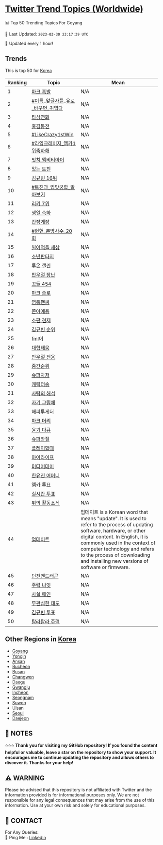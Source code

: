 [Twitter Trend Topics (Worldwide)](https://github.com/ErcinDedeoglu/Twitter-Trend-Topics)
==========


📊 Top 50 Trending Topics For Goyang

📆 Last Updated: `2023-03-30 23:17:39 UTC`

🔧 Updated every 1 hour!


## Trends

This is top 50 for [Korea](</Korea>)

| Ranking | Topic | Mean |
| ------- | ------------ | ------------ |
| 1 | [마크 흑발](http://twitter.com/search?q=%eb%a7%88%ed%81%ac+%ed%9d%91%eb%b0%9c) | N/A |
| 2 | [#이름_앞글자를_유로_바꾸면_귀엽다](http://twitter.com/search?q=%23%ec%9d%b4%eb%a6%84_%ec%95%9e%ea%b8%80%ec%9e%90%eb%a5%bc_%ec%9c%a0%eb%a1%9c_%eb%b0%94%ea%be%b8%eb%a9%b4_%ea%b7%80%ec%97%bd%eb%8b%a4) | N/A |
| 3 | [타상연화](http://twitter.com/search?q=%ed%83%80%ec%83%81%ec%97%b0%ed%99%94) | N/A |
| 4 | [홍김동전](http://twitter.com/search?q=%ed%99%8d%ea%b9%80%eb%8f%99%ec%a0%84) | N/A |
| 5 | [#LikeCrazy1stWin](http://twitter.com/search?q=%23LikeCrazy1stWin) | N/A |
| 6 | [#라잌크레이지_엠카1위축하해](http://twitter.com/search?q=%23%eb%9d%bc%ec%9e%8c%ed%81%ac%eb%a0%88%ec%9d%b4%ec%a7%80_%ec%97%a0%ec%b9%b41%ec%9c%84%ec%b6%95%ed%95%98%ed%95%b4) | N/A |
| 7 | [밋치 엠비티아이](http://twitter.com/search?q=%eb%b0%8b%ec%b9%98+%ec%97%a0%eb%b9%84%ed%8b%b0%ec%95%84%ec%9d%b4) | N/A |
| 8 | [있는 트친](http://twitter.com/search?q=%ec%9e%88%eb%8a%94+%ed%8a%b8%ec%b9%9c) | N/A |
| 9 | [김규빈 16위](http://twitter.com/search?q=%ea%b9%80%ea%b7%9c%eb%b9%88+16%ec%9c%84) | N/A |
| 10 | [#트친과_입맛궁합_알아보기](http://twitter.com/search?q=%23%ed%8a%b8%ec%b9%9c%ea%b3%bc_%ec%9e%85%eb%a7%9b%ea%b6%81%ed%95%a9_%ec%95%8c%ec%95%84%eb%b3%b4%ea%b8%b0) | N/A |
| 11 | [리키 7위](http://twitter.com/search?q=%eb%a6%ac%ed%82%a4+7%ec%9c%84) | N/A |
| 12 | [생일 축하](http://twitter.com/search?q=%ec%83%9d%ec%9d%bc+%ec%b6%95%ed%95%98) | N/A |
| 13 | [간장게장](http://twitter.com/search?q=%ea%b0%84%ec%9e%a5%ea%b2%8c%ec%9e%a5) | N/A |
| 14 | [#현현_본방사수_20회](http://twitter.com/search?q=%23%ed%98%84%ed%98%84_%eb%b3%b8%eb%b0%a9%ec%82%ac%ec%88%98_20%ed%9a%8c) | N/A |
| 15 | [빌어먹을 세상](http://twitter.com/search?q=%eb%b9%8c%ec%96%b4%eb%a8%b9%ec%9d%84+%ec%84%b8%ec%83%81) | N/A |
| 16 | [소년판타지](http://twitter.com/search?q=%ec%86%8c%eb%85%84%ed%8c%90%ed%83%80%ec%a7%80) | N/A |
| 17 | [투온 챌린](http://twitter.com/search?q=%ed%88%ac%ec%98%a8+%ec%b1%8c%eb%a6%b0) | N/A |
| 18 | [만우절 장난](http://twitter.com/search?q=%eb%a7%8c%ec%9a%b0%ec%a0%88+%ec%9e%a5%eb%82%9c) | N/A |
| 19 | [꼬들 454](http://twitter.com/search?q=%ea%bc%ac%eb%93%a4+454) | N/A |
| 20 | [마크 솔로](http://twitter.com/search?q=%eb%a7%88%ed%81%ac+%ec%86%94%eb%a1%9c) | N/A |
| 21 | [영통팬싸](http://twitter.com/search?q=%ec%98%81%ed%86%b5%ed%8c%ac%ec%8b%b8) | N/A |
| 22 | [쫀아에용](http://twitter.com/search?q=%ec%ab%80%ec%95%84%ec%97%90%ec%9a%a9) | N/A |
| 23 | [소판 견제](http://twitter.com/search?q=%ec%86%8c%ed%8c%90+%ea%b2%ac%ec%a0%9c) | N/A |
| 24 | [김규빈 순위](http://twitter.com/search?q=%ea%b9%80%ea%b7%9c%eb%b9%88+%ec%88%9c%ec%9c%84) | N/A |
| 25 | [fml이](http://twitter.com/search?q=fml%ec%9d%b4) | N/A |
| 26 | [대협태웅](http://twitter.com/search?q=%eb%8c%80%ed%98%91%ed%83%9c%ec%9b%85) | N/A |
| 27 | [만우절 전용](http://twitter.com/search?q=%eb%a7%8c%ec%9a%b0%ec%a0%88+%ec%a0%84%ec%9a%a9) | N/A |
| 28 | [중간순위](http://twitter.com/search?q=%ec%a4%91%ea%b0%84%ec%88%9c%ec%9c%84) | N/A |
| 29 | [슈퍼차저](http://twitter.com/search?q=%ec%8a%88%ed%8d%bc%ec%b0%a8%ec%a0%80) | N/A |
| 30 | [캐릭터송](http://twitter.com/search?q=%ec%ba%90%eb%a6%ad%ed%84%b0%ec%86%a1) | N/A |
| 31 | [사람의 해석](http://twitter.com/search?q=%ec%82%ac%eb%9e%8c%ec%9d%98+%ed%95%b4%ec%84%9d) | N/A |
| 32 | [자기 그림체](http://twitter.com/search?q=%ec%9e%90%ea%b8%b0+%ea%b7%b8%eb%a6%bc%ec%b2%b4) | N/A |
| 33 | [해피투게더](http://twitter.com/search?q=%ed%95%b4%ed%94%bc%ed%88%ac%ea%b2%8c%eb%8d%94) | N/A |
| 34 | [마크 머리](http://twitter.com/search?q=%eb%a7%88%ed%81%ac+%eb%a8%b8%eb%a6%ac) | N/A |
| 35 | [윤기 다큐](http://twitter.com/search?q=%ec%9c%a4%ea%b8%b0+%eb%8b%a4%ed%81%90) | N/A |
| 36 | [슈퍼좌절](http://twitter.com/search?q=%ec%8a%88%ed%8d%bc%ec%a2%8c%ec%a0%88) | N/A |
| 37 | [플레이할때](http://twitter.com/search?q=%ed%94%8c%eb%a0%88%ec%9d%b4%ed%95%a0%eb%95%8c) | N/A |
| 38 | [마이라이프](http://twitter.com/search?q=%eb%a7%88%ec%9d%b4%eb%9d%bc%ec%9d%b4%ed%94%84) | N/A |
| 39 | [미디어데이](http://twitter.com/search?q=%eb%af%b8%eb%94%94%ec%96%b4%eb%8d%b0%ec%9d%b4) | N/A |
| 40 | [한유진 어머니](http://twitter.com/search?q=%ed%95%9c%ec%9c%a0%ec%a7%84+%ec%96%b4%eb%a8%b8%eb%8b%88) | N/A |
| 41 | [엠카 투표](http://twitter.com/search?q=%ec%97%a0%ec%b9%b4+%ed%88%ac%ed%91%9c) | N/A |
| 42 | [실시간 투표](http://twitter.com/search?q=%ec%8b%a4%ec%8b%9c%ea%b0%84+%ed%88%ac%ed%91%9c) | N/A |
| 43 | [뷔의 활동소식](http://twitter.com/search?q=%eb%b7%94%ec%9d%98+%ed%99%9c%eb%8f%99%ec%86%8c%ec%8b%9d) | N/A |
| 44 | [업데이트](http://twitter.com/search?q=%ec%97%85%eb%8d%b0%ec%9d%b4%ed%8a%b8) | 업데이트 is a Korean word that means "update". It is used to refer to the process of updating software, hardware, or other digital content. In English, it is commonly used in the context of computer technology and refers to the process of downloading and installing new versions of software or firmware. |
| 45 | [던전앤드래곤](http://twitter.com/search?q=%eb%8d%98%ec%a0%84%ec%95%a4%eb%93%9c%eb%9e%98%ea%b3%a4) | N/A |
| 46 | [주력 나잇](http://twitter.com/search?q=%ec%a3%bc%eb%a0%a5+%eb%82%98%ec%9e%87) | N/A |
| 47 | [사실 애인](http://twitter.com/search?q=%ec%82%ac%ec%8b%a4+%ec%95%a0%ec%9d%b8) | N/A |
| 48 | [무관심한 태도](http://twitter.com/search?q=%eb%ac%b4%ea%b4%80%ec%8b%ac%ed%95%9c+%ed%83%9c%eb%8f%84) | N/A |
| 49 | [김규빈 투표](http://twitter.com/search?q=%ea%b9%80%ea%b7%9c%eb%b9%88+%ed%88%ac%ed%91%9c) | N/A |
| 50 | [탐라탐라 주력](http://twitter.com/search?q=%ed%83%90%eb%9d%bc%ed%83%90%eb%9d%bc+%ec%a3%bc%eb%a0%a5) | N/A |



## Other Regions in [Korea](</Korea>)

* [Goyang](</Korea/Goyang.md>)
* [Yongin](</Korea/Yongin.md>)
* [Ansan](</Korea/Ansan.md>)
* [Bucheon](</Korea/Bucheon.md>)
* [Busan](</Korea/Busan.md>)
* [Changwon](</Korea/Changwon.md>)
* [Daegu](</Korea/Daegu.md>)
* [Gwangju](</Korea/Gwangju.md>)
* [Incheon](</Korea/Incheon.md>)
* [Seongnam](</Korea/Seongnam.md>)
* [Suwon](</Korea/Suwon.md>)
* [Ulsan](</Korea/Ulsan.md>)
* [Seoul](</Korea/Seoul.md>)
* [Daejeon](</Korea/Daejeon.md>)



## 📝 NOTES

⭐⭐⭐ **Thank you for visiting my GitHub repository! If you found the content helpful or valuable, leave a star on the repository to show your support. It encourages me to continue updating the repository and allows others to discover it. Thanks for your help!**


## ⚠️ WARNING

Please be advised that this repository is not affiliated with Twitter and the information provided is for informational purposes only. We are not responsible for any legal consequences that may arise from the use of this information. Use at your own risk and solely for educational purposes.


## 📨 CONTACT

 For Any Queries:  
            🏓 Ping Me : [LinkedIn](https://www.linkedin.com/in/ercindedeoglu/)
